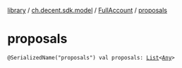 [library](../../index.md) / [ch.decent.sdk.model](../index.md) / [FullAccount](index.md) / [proposals](./proposals.md)

# proposals

`@SerializedName("proposals") val proposals: `[`List`](https://kotlinlang.org/api/latest/jvm/stdlib/kotlin.collections/-list/index.html)`<`[`Any`](https://kotlinlang.org/api/latest/jvm/stdlib/kotlin/-any/index.html)`>`